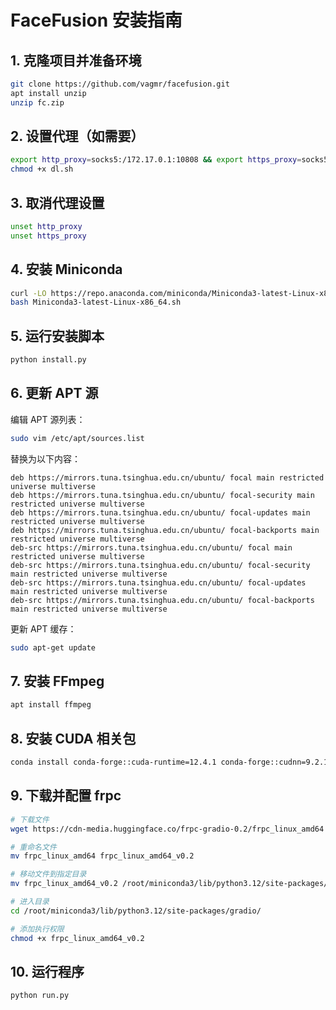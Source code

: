 # FaceFusion 安装指南

## 1. 克隆项目并准备环境

```bash
git clone https://github.com/vagmr/facefusion.git
apt install unzip
unzip fc.zip
```

## 2. 设置代理（如需要）

```bash
export http_proxy=socks5:/172.17.0.1:10808 && export https_proxy=socks5:/172.17.0.1:10808 
chmod +x dl.sh
```

## 3. 取消代理设置

```bash
unset http_proxy  
unset https_proxy
```

## 4. 安装 Miniconda

```bash
curl -LO https://repo.anaconda.com/miniconda/Miniconda3-latest-Linux-x86_64.sh
bash Miniconda3-latest-Linux-x86_64.sh
```

## 5. 运行安装脚本

```bash
python install.py
```

## 6. 更新 APT 源

编辑 APT 源列表：

```bash
sudo vim /etc/apt/sources.list
```

替换为以下内容：

```
deb https://mirrors.tuna.tsinghua.edu.cn/ubuntu/ focal main restricted universe multiverse
deb https://mirrors.tuna.tsinghua.edu.cn/ubuntu/ focal-security main restricted universe multiverse
deb https://mirrors.tuna.tsinghua.edu.cn/ubuntu/ focal-updates main restricted universe multiverse
deb https://mirrors.tuna.tsinghua.edu.cn/ubuntu/ focal-backports main restricted universe multiverse
deb-src https://mirrors.tuna.tsinghua.edu.cn/ubuntu/ focal main restricted universe multiverse
deb-src https://mirrors.tuna.tsinghua.edu.cn/ubuntu/ focal-security main restricted universe multiverse
deb-src https://mirrors.tuna.tsinghua.edu.cn/ubuntu/ focal-updates main restricted universe multiverse
deb-src https://mirrors.tuna.tsinghua.edu.cn/ubuntu/ focal-backports main restricted universe multiverse
```

更新 APT 缓存：

```bash
sudo apt-get update
```

## 7. 安装 FFmpeg

```bash
apt install ffmpeg
```

## 8. 安装 CUDA 相关包

```bash
conda install conda-forge::cuda-runtime=12.4.1 conda-forge::cudnn=9.2.1.18 conda-forge::gputil=1.4.0
```

## 9. 下载并配置 frpc

```bash
# 下载文件
wget https://cdn-media.huggingface.co/frpc-gradio-0.2/frpc_linux_amd64

# 重命名文件
mv frpc_linux_amd64 frpc_linux_amd64_v0.2

# 移动文件到指定目录
mv frpc_linux_amd64_v0.2 /root/miniconda3/lib/python3.12/site-packages/gradio/

# 进入目录
cd /root/miniconda3/lib/python3.12/site-packages/gradio/

# 添加执行权限
chmod +x frpc_linux_amd64_v0.2
```

## 10. 运行程序

```bash
python run.py
```

